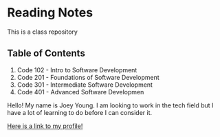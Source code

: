 # Reading Notes

This is a class repository

## Table of Contents

1. Code 102 - Intro to Software Development
2. Code 201 - Foundations of Software Development
3. Code 301 - Intermediate Software Development
4. Code 401 - Advanced Software Developmen



Hello! My name is Joey Young. I am looking to work in the tech field but I have a lot of learning to do before I can consider it.

[Here is a link to my profile!](https://github.com/Joey393d)




